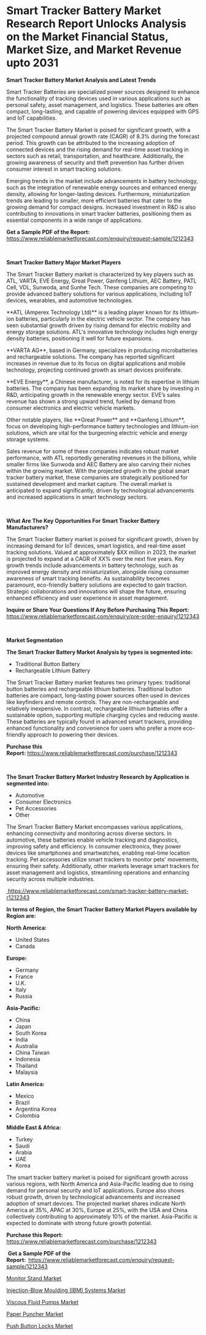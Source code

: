 <p><h1>Smart Tracker Battery Market Research Report Unlocks Analysis on the Market Financial Status, Market Size, and Market Revenue upto 2031</h1></p><p><strong>Smart Tracker Battery Market Analysis and Latest Trends</strong></p>
<p><p>Smart Tracker Batteries are specialized power sources designed to enhance the functionality of tracking devices used in various applications such as personal safety, asset management, and logistics. These batteries are often compact, long-lasting, and capable of powering devices equipped with GPS and IoT capabilities. </p><p>The Smart Tracker Battery Market is poised for significant growth, with a projected compound annual growth rate (CAGR) of 8.3% during the forecast period. This growth can be attributed to the increasing adoption of connected devices and the rising demand for real-time asset tracking in sectors such as retail, transportation, and healthcare. Additionally, the growing awareness of security and theft prevention has further driven consumer interest in smart tracking solutions.</p><p>Emerging trends in the market include advancements in battery technology, such as the integration of renewable energy sources and enhanced energy density, allowing for longer-lasting devices. Furthermore, miniaturization trends are leading to smaller, more efficient batteries that cater to the growing demand for compact designs. Increased investment in R&D is also contributing to innovations in smart tracker batteries, positioning them as essential components in a wide range of applications.</p></p>
<p><strong>Get a Sample PDF of the Report:&nbsp;</strong> <a href="https://www.reliablemarketforecast.com/enquiry/request-sample/1212343?utm_campaign=1404&utm_medium=2&utm_source=Github&utm_content=ia&utm_term=06102024&utm_id=smart-tracker-battery">https://www.reliablemarketforecast.com/enquiry/request-sample/1212343</a></p>
<p>&nbsp;</p>
<p><strong>Smart Tracker Battery Major Market Players</strong></p>
<p><p>The Smart Tracker Battery market is characterized by key players such as ATL, VARTA, EVE Energy, Great Power, Ganfeng Lithium, AEC Battery, PATL Cell, VDL, Sunwoda, and Sunhe Tech. These companies are competing to provide advanced battery solutions for various applications, including IoT devices, wearables, and automotive technologies.</p><p>**ATL (Amperex Technology Ltd)** is a leading player known for its lithium-ion batteries, particularly in the electric vehicle sector. The company has seen substantial growth driven by rising demand for electric mobility and energy storage solutions. ATL's innovative technology includes high energy density batteries, positioning it well for future expansions.</p><p>**VARTA AG**, based in Germany, specializes in producing microbatteries and rechargeable solutions. The company has reported significant increases in revenue due to its focus on digital applications and mobile technology, projecting continued growth as smart devices proliferate.</p><p>**EVE Energy**, a Chinese manufacturer, is noted for its expertise in lithium batteries. The company has been expanding its market share by investing in R&D, anticipating growth in the renewable energy sector. EVE’s sales revenue has shown a strong upward trend, fueled by demand from consumer electronics and electric vehicle markets.</p><p>Other notable players, like **Great Power** and **Ganfeng Lithium**, focus on developing high-performance battery technologies and lithium-ion solutions, which are vital for the burgeoning electric vehicle and energy storage systems.</p><p>Sales revenue for some of these companies indicates robust market performance, with ATL reportedly generating revenues in the billions, while smaller firms like Sunwoda and AEC Battery are also carving their niches within the growing market. With the projected growth in the global smart tracker battery market, these companies are strategically positioned for sustained development and market capture. The overall market is anticipated to expand significantly, driven by technological advancements and increased applications in smart technology sectors.</p></p>
<p>&nbsp;</p>
<p><strong>What Are The Key Opportunities For Smart Tracker Battery Manufacturers?</strong></p>
<p><p>The Smart Tracker Battery market is poised for significant growth, driven by increasing demand for IoT devices, smart logistics, and real-time asset tracking solutions. Valued at approximately $XX million in 2023, the market is projected to expand at a CAGR of XX% over the next five years. Key growth trends include advancements in battery technology, such as improved energy density and miniaturization, alongside rising consumer awareness of smart tracking benefits. As sustainability becomes paramount, eco-friendly battery solutions are expected to gain traction. Strategic collaborations and innovations will shape the future, ensuring enhanced efficiency and user experience in asset management.</p></p>
<p><strong>Inquire or Share Your Questions If Any Before Purchasing This Report:</strong> <a href="https://www.reliablemarketforecast.com/enquiry/pre-order-enquiry/1212343?utm_campaign=1404&utm_medium=2&utm_source=Github&utm_content=ia&utm_term=06102024&utm_id=smart-tracker-battery">https://www.reliablemarketforecast.com/enquiry/pre-order-enquiry/1212343</a></p>
<p>&nbsp;</p>
<p><strong>Market Segmentation</strong></p>
<p><strong>The Smart Tracker Battery Market Analysis by types is segmented into:</strong></p>
<p><ul><li>Traditional Button Battery</li><li>Rechargeable Lithium Battery</li></ul></p>
<p><p>The Smart Tracker Battery market features two primary types: traditional button batteries and rechargeable lithium batteries. Traditional button batteries are compact, long-lasting power sources often used in devices like keyfinders and remote controls. They are non-rechargeable and relatively inexpensive. In contrast, rechargeable lithium batteries offer a sustainable option, supporting multiple charging cycles and reducing waste. These batteries are typically found in advanced smart trackers, providing enhanced functionality and convenience for users who prefer a more eco-friendly approach to powering their devices.</p></p>
<p><strong>Purchase this Report:&nbsp;</strong><a href="https://www.reliablemarketforecast.com/purchase/1212343?utm_campaign=1404&utm_medium=2&utm_source=Github&utm_content=ia&utm_term=06102024&utm_id=smart-tracker-battery">https://www.reliablemarketforecast.com/purchase/1212343</a></p>
<p>&nbsp;</p>
<p><strong>The Smart Tracker Battery Market Industry Research by Application is segmented into:</strong></p>
<p><ul><li>Automotive</li><li>Consumer Electronics</li><li>Pet Accessories</li><li>Other</li></ul></p>
<p><p>The Smart Tracker Battery Market encompasses various applications, enhancing connectivity and monitoring across diverse sectors. In automotive, these batteries enable vehicle tracking and diagnostics, improving safety and efficiency. In consumer electronics, they power devices like smartphones and smartwatches, enabling real-time location tracking. Pet accessories utilize smart trackers to monitor pets' movements, ensuring their safety. Additionally, other markets leverage smart trackers for asset management and logistics, streamlining operations and enhancing security across multiple industries.</p></p>
<p><a href="https://www.reliablemarketforecast.com/smart-tracker-battery-market-r1212343?utm_campaign=1404&utm_medium=2&utm_source=Github&utm_content=ia&utm_term=06102024&utm_id=smart-tracker-battery">&nbsp;https://www.reliablemarketforecast.com/smart-tracker-battery-market-r1212343</a></p>
<p><strong>In terms of Region, the Smart Tracker Battery Market Players available by Region are:</strong></p>
<p>
    <p> <strong> North America: </strong>
        <ul>
            <li>United States</li>
            <li>Canada</li>
        </ul>
        </p> 
    <p> <strong> Europe: </strong>
        <ul>
            <li>Germany</li>
            <li>France</li>
            <li>U.K.</li>
            <li>Italy</li>
            <li>Russia</li>
        </ul>
        </p> 
    <p> <strong> Asia-Pacific: </strong>
        <ul>
            <li>China</li>
            <li>Japan</li>
            <li>South Korea</li>
            <li>India</li>
            <li>Australia</li>
            <li>China Taiwan</li>
            <li>Indonesia</li>
            <li>Thailand</li>
            <li>Malaysia</li>
        </ul>
        </p> 
    <p> <strong> Latin America: </strong>
        <ul>
            <li>Mexico</li>
            <li>Brazil</li>
            <li>Argentina Korea</li>
            <li>Colombia</li>
        </ul>
        </p> 
    <p> <strong> Middle East & Africa: </strong>
        <ul>
            <li>Turkey</li>
            <li>Saudi</li>
            <li>Arabia</li>
            <li>UAE</li>
            <li>Korea</li>
        </ul>
    </p>
    </p>
<p><p>The smart tracker battery market is poised for significant growth across various regions, with North America and Asia-Pacific leading due to rising demand for personal security and IoT applications. Europe also shows robust growth, driven by technological advancements and increased adoption of smart devices. The projected market shares indicate North America at 35%, APAC at 30%, Europe at 25%, with the USA and China collectively contributing to approximately 10% of the market. Asia-Pacific is expected to dominate with strong future growth potential.</p></p>
<p><strong>Purchase this Report: </strong><a href="https://www.reliablemarketforecast.com/purchase/1212343?utm_campaign=1404&utm_medium=2&utm_source=Github&utm_content=ia&utm_term=06102024&utm_id=smart-tracker-battery">https://www.reliablemarketforecast.com/purchase/1212343</a></p>
<p>&nbsp;<strong>Get a Sample PDF of the Report:&nbsp;&nbsp;</strong><a href="https://www.reliablemarketforecast.com/enquiry/request-sample/1212343?utm_campaign=1404&utm_medium=2&utm_source=Github&utm_content=ia&utm_term=06102024&utm_id=smart-tracker-battery">https://www.reliablemarketforecast.com/enquiry/request-sample/1212343</a></p>
<p><strong></strong></p>
<p><p><a href="https://www.linkedin.com/pulse/future-trends-global-monitor-stand-market-insights-analysis-qcnic?utm_campaign=1404&utm_medium=2&utm_source=Github&utm_content=ia&utm_term=06102024&utm_id=smart-tracker-battery">Monitor Stand Market</a></p><p><a href="https://github.com/FosterFahey91/Market-Research-Report-List-1/blob/main/injection-blow-moulding-ibm-systems-market.md?utm_campaign=1404&utm_medium=2&utm_source=Github&utm_content=ia&utm_term=06102024&utm_id=smart-tracker-battery">Injection-Blow Moulding (IBM) Systems Market</a></p><p><a href="https://www.linkedin.com/pulse/top-trends-transforming-viscous-fluid-pumps-market-2024-2031-a7qqe?utm_campaign=1404&utm_medium=2&utm_source=Github&utm_content=ia&utm_term=06102024&utm_id=smart-tracker-battery">Viscous Fluid Pumps Market</a></p><p><a href="https://www.linkedin.com/pulse/sustainability-trends-paper-puncher-industry-market-implications-pe2ec?utm_campaign=1404&utm_medium=2&utm_source=Github&utm_content=ia&utm_term=06102024&utm_id=smart-tracker-battery">Paper Puncher Market</a></p><p><a href="https://www.linkedin.com/pulse/global-push-button-locks-market-status-2024-2031-forecast-g8lwc?utm_campaign=1404&utm_medium=2&utm_source=Github&utm_content=ia&utm_term=06102024&utm_id=smart-tracker-battery">Push Button Locks Market</a></p></p>